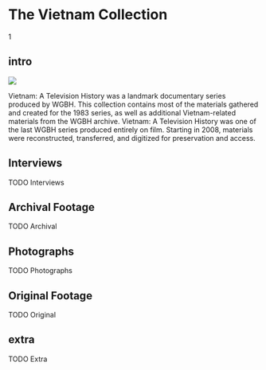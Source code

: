 # The Vietnam Collection

1

## intro

<img src='https://s3.amazonaws.com/openvault.wgbh.org/special_collections/vietnam/vietnam.png' class='pull-left'/>

Vietnam: A Television History was a landmark documentary series produced by 
WGBH. This collection contains most of the materials gathered and created for 
the 1983 series, as well as additional Vietnam-related materials from the WGBH 
archive. Vietnam: A Television History was one of the last WGBH series produced 
entirely on film. Starting in 2008, materials were reconstructed, transferred, 
and digitized for preservation and access.

## Interviews

TODO Interviews

## Archival Footage

TODO Archival

## Photographs

TODO Photographs

## Original Footage

TODO Original

## extra

TODO Extra

